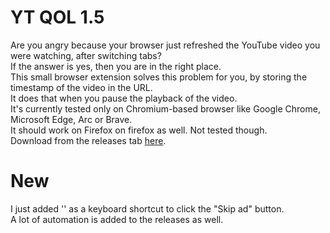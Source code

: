# YT QOL 1.5

Are you angry because your browser just refreshed the YouTube video you were watching, after switching tabs? \
If the answer is yes, then you are in the right place. \
This small browser extension solves this problem for you, by storing the timestamp of the video in the URL. \
It does that when you pause the playback of the video. \
It's currently tested only on Chromium-based browser like Google Chrome, Microsoft Edge, Arc or Brave. \
It should work on Firefox on firefox as well. Not tested though. \
Download from the releases tab [here](https://github.com/Souvlaki42/yt-timestamp-saver/releases).

# New

I just added '\' as a keyboard shortcut to click the "Skip ad" button. \
A lot of automation is added to the releases as well.
